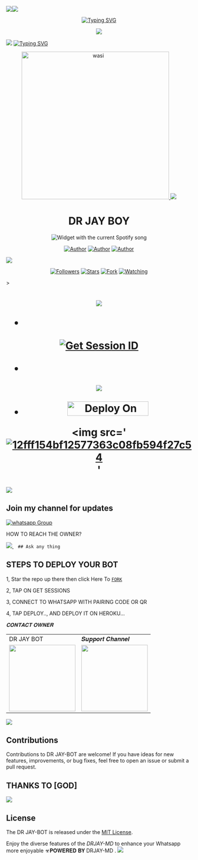 <a><img src='https://i.imgur.com/LyHic3i.gif'/></a><a><img src='https://i.imgur.com/LyHic3i.gif'/></a>
<p align="center">
<p align="center">
  <a href="https://git.io/typing-svg"><img src="https://readme-typing-svg.demolab.com?font=EB+Garamond&weight=800&size=28&duration=4000&pause=1000&random=false&width=435&lines=+•★⃝ DRJAY-+MD-★⃝•;MULTI-DEVICE+WHATSAPP+BOT;DEVELOPED+BY+DRJAY;RELEASED+DATE+10%2F10%2F2024." alt="Typing SVG" /></a>
 </p>
<p align="center">
 <a><img src='https://i.imgur.com/LyHic3i.gif'/></a> <a>
<p align="center">  

<a><img src='https://i.imgur.com/LyHic3i.gif'/></a>
<a href="https://git.io/typing-svg"><img src="https://readme-typing-svg.demolab.com?font=Black+Ops+One&size=50&pause=1000&color=1BAFBAFF&center=true&width=910&height=100&lines=DR JAY BOT" alt="Typing SVG"/></a>

<p align="center">  
  <a href="https://whatsapp.com/channel/0029VajJoCoLI8YePbpsnE3q">
    <img alt="wasi" height="400" src="https://i.ibb.co/SmxwhHB/a141108824adfa8ae0dbe2cd9bb6b316.png">
    <a><img src='https://i.imgur.com/LyHic3i.gif'/></a>
   <h1 align="center">DR JAY BOY</h1>
  </a>
    <div align="center">
  <img src="https://spogit.vercel.app/api?theme=dark&rainbow=true&scan=true" alt="Widget with the current Spotify song"  />
</div>
 
</p>
<p align="center">
<a href="https://github.com/drjay254"><img title="Author" src="https://img.shields.io/badge/Jashon254 -black?style=for-the-badge&logo=Github"></a> <a href="https://whatsapp.com/channel/0029VajJoCoLI8YePbpsnE3q"><img title="Author" src="https://img.shields.io/badge/CHANNEL-black?style=for-the-badge&logo=whatsapp"></a> <a href="https://wa.me/254748142187"><img title="Author" src="https://img.shields.io/badge/CHAT US-black?style=for-the-badge&logo=whatsapp"></a>
<p/>
  <a><img src='https://i.imgur.com/LyHic3i.gif'/></a>
<p align="center">
<a href="https://github.com/drjay254?tab=followers"><img title="Followers" src="https://img.shields.io/github/followers/drjay254/DR-JAY-BOT?label=Followers&style=social"></a>
<a href="https://github.com/drjay254/DR-JAY-BOT/stargazers/"><img title="Stars" src="https://img.shields.io/github/stars/drjay254/DR-JAY-BOT?&style=social"></a>
<a href="https://github.com/drjay254/DR-JAY-BOT/network/members"><img title="Fork" src="https://github.com/drjay254/DR-JAY-BOT?style=social"></a>
<a href="https://github.com/drjay254/DR-JAY-BOT/watchers"><img title="Watching" src="https://img.shields.io/github/watchers/drjay/DR-JAY-BOT?label=Watching&style=social"></a>
</p>></a>                     

   <h1 align="center"                  



***



<a><img src='https://i.imgur.com/LyHic3i.gif'/></a>
</a></p>
- <br>
<a href='https://session-generator-c0at.onrender.com' target="_blank"><img alt='Get Session ID' src='https://img.shields.io/badge/Get-Session_ID-100000?style=for-the-badge&logo=scan&logoColor=white&labelColor=black&color=blue'/></a>

- 
<a><img src='https://i.imgur.com/LyHic3i.gif'/></a>

</p>

- <a href="https://dashboard.heroku.com/new?button-urlhttps://github.com/drjay254/DR-JAY-BOT&template=https://github.com/drjay254/DR-JAY-BOT"><img title="Deploy On HEROKU" src="https://img.shields.io/badge/DEPLOY ON HEROKU-h?color=yellow&style=for-the-badge&logo=Tesla" width="220" height="38.45"/></a></p>


<a><img src='<a href="https://imgbb.com/"><img src="https://i.ibb.co/Tm0vFpd/12fff154bf12577363c08fb594f27c54.png" alt="12fff154bf12577363c08fb594f27c54" border="0" /></a>'
</p>
   
##

<a><img src='https://i.imgur.com/LyHic3i.gif'/></a>
## Join my channel for updates
<a href="https://whatsapp.com/channel/0029VanNRQm6BIEfrDHM9V0F" target="_blank">
    <img alt="whatsapp Group" src="https://img.shields.io/badge/ Whatsapp Support Channel -https://whatsapp.com/channel/0029VajJoCoLI8YePbpsnE3q?style=for-the-badge&logo=whatsapp&logoColor=white" />
  </a>
</p>


HOW TO REACH THE OWNER? 
 
   
   <a href="https://wa.me/254795271503">
    <img src="https://img.shields.io/badge/WhatsApp-25D366?style=for-the-badge&logo=whatsapp&logoColor=white" />
  </a>&nbsp;&nbsp;
   <a

    ## Ask any thing

</p>

## STEPS TO DEPLOY YOUR BOT


1, Star the repo up there then click Here To  [`FORK`](https://github.com/drjay254/DR-JAY-BOT/fork)

2, TAP ON GET SESSIONS



3, CONNECT TO WHATSAPP WITH PAIRING CODE OR QR



4, TAP DEPLOY.., AND DEPLOY IT ON HEROKU...

</p>

*𝐂𝐎𝐍𝐓𝐀𝐂𝐓 𝐎𝐖𝐍𝐄𝐑*

<table>
  <tr>
    <td>DR JAY BOT</td>
    <td>𝑺𝒖𝒑𝒑𝒐𝒓𝒕 𝑪𝒉𝒂𝒏𝒏𝒆𝒍</td>
  </tr>
  <tr>
    <td><a href="https://wa.me/254795271503?"><img src="https://i.ibb.co/SmxwhHB/a141108824adfa8ae0dbe2cd9bb6b316.png" width="180"</td>
    <td><a href="https://whatsapp.com/channel/0029VanNRQm6BIEfrDHM9V0F"><img src="https://i.ibb.co/SmxwhHB/a141108824adfa8ae0dbe2cd9bb6b316.png" width="180"</td>
  </tr>
</table>

</p>

<a><img src='https://i.imgur.com/LyHic3i.gif'/></a>
## Contributions


Contributions to DR JAY-BOT are welcome! If you have ideas for new features, improvements, or bug fixes, feel free to open an issue or submit a pull request.
## THANKS TO [GOD]
<a><img src='https://i.imgur.com/LyHic3i.gif'/></a>
## License

The DR JAY-BOT is released under the [MIT License](https://opensource.org/licenses/MIT).

Enjoy the diverse features of the *DRJAY-MD*  to enhance your Whatsapp more enjoyable
☣𝐏𝐎𝐖𝐄𝐑𝐄𝐃 𝐁𝐘 DRJAY-MD
.
<a><img src='https://i.imgur.com/LyHic3i.gif'/></a>
